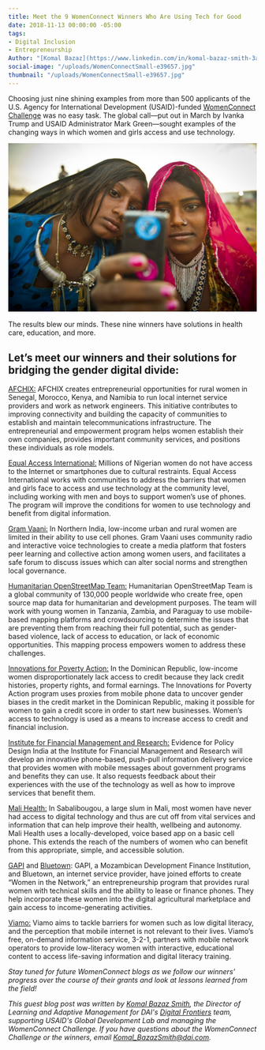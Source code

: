 ```yaml
---
title: Meet the 9 WomenConnect Winners Who Are Using Tech for Good
date: 2018-11-13 00:00:00 -05:00
tags:
- Digital Inclusion
- Entrepreneurship
Author: "[Komal Bazaz](https://www.linkedin.com/in/komal-bazaz-smith-3a56b5/)"
social-image: "/uploads/WomenConnectSmall-e39657.jpg"
thumbnail: "/uploads/WomenConnectSmall-e39657.jpg"
---
```


Choosing just nine shining examples from more than 500 applicants of the U.S. Agency for International Development (USAID)-funded [WomenConnect Challenge](https://www.usaid.gov/wcc) was no easy task. The global call—put out in March by Ivanka Trump and USAID Administrator Mark Green—sought examples of the changing ways in which women and girls access and use technology. 

![8223644611_82458aa076_o.jpg](/uploads/8223644611_82458aa076_o.jpg)

<!--more-->

The results blew our minds. These nine winners have solutions in health care, education, and more.

## Let’s meet our winners and their solutions for bridging the gender digital divide:

[AFCHIX:](http://www.afchix.org/) AFCHIX creates entrepreneurial opportunities for rural women in Senegal, Morocco, Kenya, and Namibia to run local internet service providers and work as network engineers. This initiative contributes to improving connectivity and building the capacity of communities to establish and maintain telecommunications infrastructure. The entrepreneurial and empowerment program helps women establish their own companies, provides important community services, and positions these individuals as role models.

[Equal Access International:](http://www.equalaccess.org/) Millions of Nigerian women do not have access to the Internet or smartphones due to cultural restraints. Equal Access International works with communities to address the barriers that women and girls face to access and use technology at the community level, including working with men and boys to support women’s use of phones. The program will improve the conditions for women to use technology and benefit from digital information.

[Gram Vaani:](http://www.gramvaani.org/) In Northern India, low-income urban and rural women are limited in their ability to use cell phones. Gram Vaani uses community radio and interactive voice technologies to create a media platform that fosters peer learning and collective action among women users, and facilitates a safe forum to discuss issues which can alter social norms and strengthen local governance.

[Humanitarian OpenStreetMap Team:](https://www.hotosm.org/) Humanitarian OpenStreetMap Team is a global community of 130,000 people worldwide who create free, open source map data for humanitarian and development purposes. The team will work with young women in Tanzania, Zambia, and Paraguay to use mobile-based mapping platforms and crowdsourcing to determine the issues that are preventing them from reaching their full potential, such as gender-based violence, lack of access to education, or lack of economic opportunities. This mapping process empowers women to address these challenges.

[Innovations for Poverty Action:](https://www.poverty-action.org/) In the Dominican Republic, low-income women disproportionately lack access to credit because they lack credit histories, property rights, and formal earnings. The Innovations for Poverty Action program uses proxies from mobile phone data to uncover gender biases in the credit market in the Dominican Republic, making it possible for women to gain a credit score in order to start new businesses. Women’s access to technology is used as a means to increase access to credit and financial inclusion.

[Institute for Financial Management and Research:](http://ifmr.ac.in/) Evidence for Policy Design India at the Institute for Financial Management and Research will develop an innovative phone-based, push-pull information delivery service that provides women with mobile messages about government programs and benefits they can use. It also requests feedback about their experiences with the use of the technology as well as how to improve services that benefit them.

[Mali Health:](https://www.malihealth.org/) In Sabalibougou, a large slum in Mali, most women have never had access to digital technology and thus are cut off from vital services and information that can help improve their health, wellbeing and autonomy. Mali Health uses a locally-developed, voice based app on a basic cell phone. This extends the reach of the numbers of women who can benefit from this appropriate, simple, and accessible solution.

[GAPI](http://gapi.co.mz/) and [Bluetown](https://bluetown.com/): GAPI, a Mozambican Development Finance Institution, and Bluetown, an internet service provider, have joined efforts to create “Women in the Network,” an entrepreneurship program that provides rural women with technical skills and the ability to lease or finance phones. They help incorporate these women into the digital agricultural marketplace and gain access to income-generating activities.

[Viamo:](https://viamo.io/) Viamo aims to tackle barriers for women such as low digital literacy, and the perception that mobile internet is not relevant to their lives. Viamo’s free, on-demand information service, 3-2-1, partners with mobile network operators to provide low-literacy women with interactive, educational content to access life-saving information and digital literacy training.

*Stay tuned for future WomenConnect blogs as we follow our winners’ progress over the course of their grants and look at lessons learned from the field!*

*This guest blog post was written by [Komal Bazaz Smith](https://www.linkedin.com/in/komal-bazaz-smith-3a56b5/), the Director of Learning and Adaptive Management for DAI's [Digital Frontiers](https://www.dai.com/our-work/projects/worldwide-digital-frontiers-df) team, supporting USAID's Global Development Lab and managing the WomenConnect Challenge. If you have questions about the WomenConnect Challenge or the winners, email Komal_BazazSmith@dai.com.* 